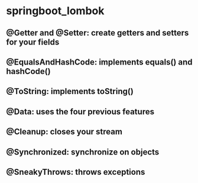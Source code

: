# springboot_lombok

## @Getter and @Setter: create getters and setters for your fields
## @EqualsAndHashCode: implements equals() and hashCode()
## @ToString: implements toString()
## @Data: uses the four previous features
## @Cleanup: closes your stream
## @Synchronized: synchronize on objects
## @SneakyThrows: throws exceptions
